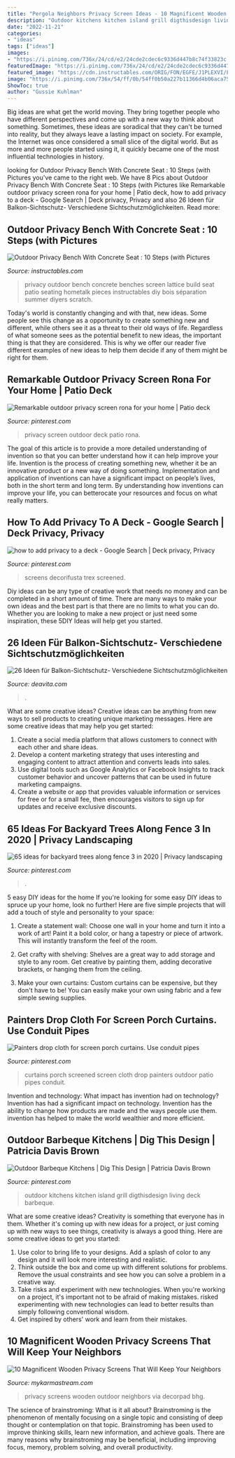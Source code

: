 ```yaml
---
title: "Pergola Neighbors Privacy Screen Ideas - 10 Magnificent Wooden Privacy Screens That Will Keep Your Neighbors"
description: "Outdoor kitchens kitchen island grill digthisdesign living deck barbeque"
date: "2022-11-21"
categories:
- "ideas"
tags: ["ideas"]
images:
- "https://i.pinimg.com/736x/24/cd/e2/24cde2cdec6c9336d447b8c74f33823c.jpg"
featuredImage: "https://i.pinimg.com/736x/24/cd/e2/24cde2cdec6c9336d447b8c74f33823c.jpg"
featured_image: "https://cdn.instructables.com/ORIG/FON/EGFE/J1PLEXVI/FONEGFEJ1PLEXVI.png"
image: "https://i.pinimg.com/736x/54/ff/0b/54ff0b50a227b11366d4b06aca752ad9.jpg"
ShowToc: true
author: "Gussie Kuhlman"
---
```



Big ideas are what get the world moving. They bring together people who have different perspectives and come up with a new way to think about something. Sometimes, these ideas are soradical that they can't be turned into reality, but they always leave a lasting impact on society. For example, the Internet was once considered a small slice of the digital world. But as more and more people started using it, it quickly became one of the most influential technologies in history.

	

		
looking for Outdoor Privacy Bench With Concrete Seat : 10 Steps (with Pictures you've came to the right web. We have 8 Pics about Outdoor Privacy Bench With Concrete Seat : 10 Steps (with Pictures like Remarkable outdoor privacy screen rona for your home | Patio deck, how to add privacy to a deck - Google Search | Deck privacy, Privacy and also 26 Ideen für Balkon-Sichtschutz- Verschiedene Sichtschutzmöglichkeiten. Read more:
		
    
## Outdoor Privacy Bench With Concrete Seat : 10 Steps (with Pictures

<img loading=lazy src="https://cdn.instructables.com/ORIG/FON/EGFE/J1PLEXVI/FONEGFEJ1PLEXVI.png" onerror="this.onerror=null;this.src='https://tse1.mm.bing.net/th?id=OIP.q-cR_n2Q_vLik448B-1oewHaGK&amp;pid=15.1';" alt="Outdoor Privacy Bench With Concrete Seat : 10 Steps (with Pictures">

_Source: instructables.com_

>privacy outdoor bench concrete benches screen lattice build seat patio seating hometalk pieces instructables diy bois séparation summer diyers scratch. 

	

Today's world is constantly changing and with that, new ideas. Some people see this change as a opportunity to create something new and different, while others see it as a threat to their old ways of life. Regardless of what someone sees as the potential benefit to new ideas, the important thing is that they are considered. This is why we offer our reader five different examples of new ideas to help them decide if any of them might be right for them.

    
## Remarkable Outdoor Privacy Screen Rona For Your Home | Patio Deck

<img loading=lazy src="https://i.pinimg.com/736x/24/cd/e2/24cde2cdec6c9336d447b8c74f33823c.jpg" onerror="this.onerror=null;this.src='https://tse3.mm.bing.net/th?id=OIP.6zjPjirqJXn21vBJJwHzGQHaHa&amp;pid=15.1';" alt="Remarkable outdoor privacy screen rona for your home | Patio deck">

_Source: pinterest.com_

>privacy screen outdoor deck patio rona. 

	

The goal of this article is to provide a more detailed understanding of invention so that you can better understand how it can help improve your life.
Invention is the process of creating something new, whether it be an innovative product or a new way of doing something. Implementation and application of inventions can have a significant impact on people’s lives, both in the short term and long term. By understanding how inventions can improve your life, you can betterocate your resources and focus on what really matters.

    
## How To Add Privacy To A Deck - Google Search | Deck Privacy, Privacy

<img loading=lazy src="https://i.pinimg.com/736x/d4/a0/c5/d4a0c519b33d920233b573423e340f80.jpg" onerror="this.onerror=null;this.src='https://tse1.mm.bing.net/th?id=OIP.JSVkHIf62YQT199RXz-9xQHaFA&amp;pid=15.1';" alt="how to add privacy to a deck - Google Search | Deck privacy, Privacy">

_Source: pinterest.com_

>screens decorifusta trex screened. 

	

Diy ideas can be any type of creative work that needs no money and can be completed in a short amount of time. There are many ways to make your own ideas and the best part is that there are no limits to what you can do. Whether you are looking to make a new project or just need some inspiration, these 5DIY Ideas will help get you started.

    
## 26 Ideen Für Balkon-Sichtschutz- Verschiedene Sichtschutzmöglichkeiten

<img loading=lazy src="https://deavita.com/wp-content/uploads/2014/02/balkon-sichtschutz-ideen-holz-pergola-spalieren-sitzecke.jpg" onerror="this.onerror=null;this.src='https://tse1.mm.bing.net/th?id=OIP.xsYjssC_zPNv0PaSx5v5TwHaKN&amp;pid=15.1';" alt="26 Ideen für Balkon-Sichtschutz- Verschiedene Sichtschutzmöglichkeiten">

_Source: deavita.com_

>. 

	

What are some creative ideas?
Creative ideas can be anything from new ways to sell products to creating unique marketing messages. Here are some creative ideas that may help you get started: 
1. Create a social media platform that allows customers to connect with each other and share ideas. 
2. Develop a content marketing strategy that uses interesting and engaging content to attract attention and converts leads into sales. 
3. Use digital tools such as Google Analytics or Facebook Insights to track customer behavior and uncover patterns that can be used in future marketing campaigns. 
4. Create a website or app that provides valuable information or services for free or for a small fee, then encourages visitors to sign up for updates and receive exclusive discounts.

    
## 65 Ideas For Backyard Trees Along Fence 3 In 2020 | Privacy Landscaping

<img loading=lazy src="https://i.pinimg.com/736x/54/ff/0b/54ff0b50a227b11366d4b06aca752ad9.jpg" onerror="this.onerror=null;this.src='https://tse1.mm.bing.net/th?id=OIP.uaBaaIu3QBYMYJqUHBBR3gHaJ2&amp;pid=15.1';" alt="65 ideas for backyard trees along fence 3 in 2020 | Privacy landscaping">

_Source: pinterest.com_

>. 

	

5 easy DIY ideas for the home
If you're looking for some easy DIY ideas to spruce up your home, look no further! Here are five simple projects that will add a touch of style and personality to your space:
1. Create a statement wall: Choose one wall in your home and turn it into a work of art! Paint it a bold color, or hang a tapestry or piece of artwork. This will instantly transform the feel of the room.

2. Get crafty with shelving: Shelves are a great way to add storage and style to any room. Get creative by painting them, adding decorative brackets, or hanging them from the ceiling.

3. Make your own curtains: Custom curtains can be expensive, but they don't have to be! You can easily make your own using fabric and a few simple sewing supplies.


    
## Painters Drop Cloth For Screen Porch Curtains. Use Conduit Pipes

<img loading=lazy src="https://i.pinimg.com/originals/66/79/97/66799797b88cc5b8e4ec79e30fd9a107.jpg" onerror="this.onerror=null;this.src='https://tse3.mm.bing.net/th?id=OIP.bdXHMkocHCr6_VeqUDJCRAHaJ4&amp;pid=15.1';" alt="Painters drop cloth for screen porch curtains. Use conduit pipes">

_Source: pinterest.com_

>curtains porch screened screen cloth drop painters outdoor patio pipes conduit. 

	

Invention and technology: What impact has invention had on technology?
Invention has had a significant impact on technology. Invention has the ability to change how products are made and the ways people use them. invention has helped to make the world wealthier and more efficient.

    
## Outdoor Barbeque Kitchens | Dig This Design | Patricia Davis Brown

<img loading=lazy src="https://i.pinimg.com/originals/f1/16/44/f1164436d4f9fca6562a8f2bf9d32989.jpg" onerror="this.onerror=null;this.src='https://tse4.mm.bing.net/th?id=OIP.NmnzUfVlYERrPpXsh7pKFQHaLd&amp;pid=15.1';" alt="Outdoor Barbeque Kitchens | Dig This Design | Patricia Davis Brown">

_Source: pinterest.com_

>outdoor kitchens kitchen island grill digthisdesign living deck barbeque. 

	

What are some creative ideas?
Creativity is something that everyone has in them. Whether it's coming up with new ideas for a project, or just coming up with new ways to see things, creativity is always a good thing. Here are some creative ideas to get you started: 
1) Use color to bring life to your designs. Add a splash of color to any design and it will look more interesting and realistic. 
2) Think outside the box and come up with different solutions for problems. Remove the usual constraints and see how you can solve a problem in a creative way. 
3) Take risks and experiment with new technologies. When you're working on a project, it's important not to be afraid of making mistakes. risked experimenting with new technologies can lead to better results than simply following conventional wisdom. 
4) Get inspired by others' work and learn from their mistakes.

    
## 10 Magnificent Wooden Privacy Screens That Will Keep Your Neighbors

<img loading=lazy src="https://mykarmastream.com/wp-content/uploads/2016/07/outdoor1.jpg" onerror="this.onerror=null;this.src='https://tse3.mm.bing.net/th?id=OIP.rDykWgQHk3SFJFnUFSqYiAHaLH&amp;pid=15.1';" alt="10 Magnificent Wooden Privacy Screens That Will Keep Your Neighbors">

_Source: mykarmastream.com_

>privacy screens wooden outdoor neighbors via decorpad bhg. 

	

The science of brainstroming: What is it all about?
Brainstroming is the phenomenon of mentally focusing on a single topic and consisting of deep thought or contemplation on that topic. Brainstroming has been used to improve thinking skills, learn new information, and achieve goals. There are many reasons why brainstroming may be beneficial, including improving focus, memory, problem solving, and overall productivity.

